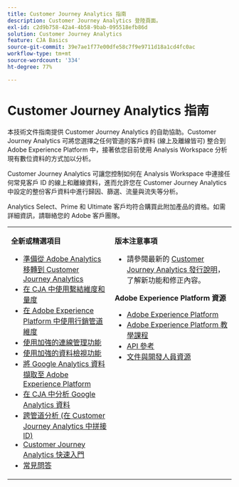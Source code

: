 ```yaml
---
title: Customer Journey Analytics 指南
description: Customer Journey Analytics 登陸頁面。
exl-id: c2d9b758-42a4-4b58-9bab-095518efb86d
solution: Customer Journey Analytics
feature: CJA Basics
source-git-commit: 39e7ae1f77e00dfe58c7f9e9711d18a1cd4fc0ac
workflow-type: tm+mt
source-wordcount: '334'
ht-degree: 77%

---
```


# Customer Journey Analytics 指南

本技術文件指南提供 Customer Journey Analytics 的自助協助。Customer Journey Analytics 可將您選擇之任何管道的客戶資料 (線上及離線皆可) 整合到 Adobe Experience Platform 中，接著依您目前使用 Analysis Workspace 分析現有數位資料的方式加以分析。

Customer Journey Analytics 可讓您控制如何在 Analysis Workspace 中連接任何常見客戶 ID 的線上和離線資料，進而允許您在 Customer Journey Analytics 中設定的整份客戶資料中進行歸因、篩選、流量與流失等分析。

Analytics Select、Prime 和 Ultimate 客戶均符合購買此附加產品的資格。如需詳細資訊，請聯絡您的 Adobe 客戶團隊。

<table frame="none"> 
 <tbody> 
  <tr> 
   <td colname="col1" colsep="0" rowsep="0" valign="top"> <p class="head"> <b>全新或精選項目</b> </p> <p> 
     <ul>
     <li><a href="https://experienceleague.adobe.com/docs/analytics-platform/using/cja-overview/aa-to-cja.html"> 準備從 Adobe Analytics 移轉到 Customer Journey Analytics </a> </li>
      <li><a href="https://experienceleague.adobe.com/docs/analytics-platform/using/cja-usecases/binding-dimensions-metrics.html"> 在 CJA 中使用繫結維度和量度 </a> </li>
      <li><a href="https://experienceleague.adobe.com/docs/analytics-platform/using/cja-usecases/marketing-channels.html"> 在 Adobe Experience Platform 中使用行銷管道維度
 </a> </li>
     <li><a href="https://experienceleague.adobe.com/docs/analytics-platform/using/cja-connections/manage-connections.html#connection-detail"> 使用加強的連線管理功能 </a> </li>
      <li><a href="https://experienceleague.adobe.com/docs/analytics-platform/using/cja-dataviews/data-views.html#cja-dataviews"> 使用加強的資料檢視功能 </a> </li>
      <li><a href="https://experienceleague.adobe.com/docs/analytics-platform/using/cja-usecases/ga-to-cja.html#cja-usecases"> 將 Google Analytics 資料擷取至 Adobe Experience Platform </a> </li>
      <li><a href="https://experienceleague.adobe.com/docs/analytics-platform/using/cja-usecases/ga-to-cja-reporting.html#cja-usecases"> 在 CJA 中分析 Google Analytics 資料 </a> </li>
      <li><a href="https://experienceleague.adobe.com/docs/analytics-platform/using/cja-connections/cca/overview.html#cja-connections"> 跨管道分析 (在 Customer Journey Analytics 中拼接 ID) </a> </li>
      <li><a href="https://experienceleague.adobe.com/docs/analytics-platform/using/cja-overview/cja-getting-started.html?lang=zh-Hant"> Customer Journey Analytics 快速入門 </a> </li> 
      <li><a href="https://experienceleague.adobe.com/docs/analytics-platform/using/cja-overview/cja-faq.html?lang=zh-Hant"> 常見問答</a> </li> 
   <td colname="col2" valign="top"> <p class="head"><b>版本注意事項</b> </p> 
    <ul> 
     <li>請參閱最新的 <a href="https://experienceleague.adobe.com/docs/analytics-platform/using/releases/latest.html" format="https" scope="external">Customer Journey Analytics 發行說明</a>，了解新功能和修正內容。 </li> 
    </ul> <p class="head"> <b>Adobe Experience Platform 資源</b> </p> 
    <ul> 
     <li><a href="https://www.adobe.com/tw/experience-platform.html" format="http" scope="external"> Adobe Experience Platform</a> </li> 
     <li> <a href="https://experienceleague.adobe.com/docs/platform-learn/tutorials/overview.html" format="https" scope="external"> Adobe Experience Platform 教學課程</a> </li> 
     <li><a href="https://www.adobe.io/apis/experienceplatform/home/api-reference.html" format="https" scope="external"> API 參考</a> </li> 
     <li><a href="https://www.adobe.com/tw/experience-platform/documentation-and-developer-resources.html" format="https" scope="external"> 文件與開發人員資源</a> </li> 
    </ul> </td> 
  </tr> 
 </tbody> 
</table>
